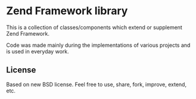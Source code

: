 # Zend Framework library #

This is a collection of classes/components which extend or supplement Zend Framework.

Code was made mainly during the implementations of various projects and is used in everyday work.

## License ##

Based on new BSD license. Feel free to use, share, fork, improve, extend, etc.
